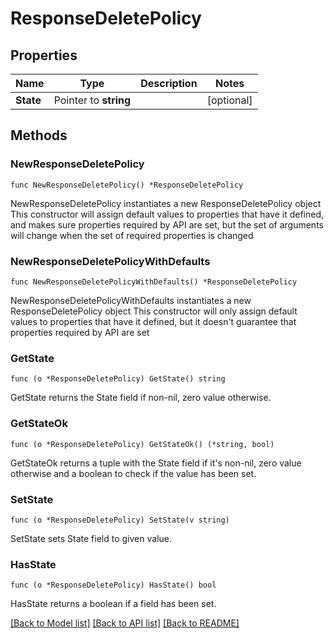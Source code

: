 # ResponseDeletePolicy

## Properties

Name | Type | Description | Notes
------------ | ------------- | ------------- | -------------
**State** | Pointer to **string** |  | [optional] 

## Methods

### NewResponseDeletePolicy

`func NewResponseDeletePolicy() *ResponseDeletePolicy`

NewResponseDeletePolicy instantiates a new ResponseDeletePolicy object
This constructor will assign default values to properties that have it defined,
and makes sure properties required by API are set, but the set of arguments
will change when the set of required properties is changed

### NewResponseDeletePolicyWithDefaults

`func NewResponseDeletePolicyWithDefaults() *ResponseDeletePolicy`

NewResponseDeletePolicyWithDefaults instantiates a new ResponseDeletePolicy object
This constructor will only assign default values to properties that have it defined,
but it doesn't guarantee that properties required by API are set

### GetState

`func (o *ResponseDeletePolicy) GetState() string`

GetState returns the State field if non-nil, zero value otherwise.

### GetStateOk

`func (o *ResponseDeletePolicy) GetStateOk() (*string, bool)`

GetStateOk returns a tuple with the State field if it's non-nil, zero value otherwise
and a boolean to check if the value has been set.

### SetState

`func (o *ResponseDeletePolicy) SetState(v string)`

SetState sets State field to given value.

### HasState

`func (o *ResponseDeletePolicy) HasState() bool`

HasState returns a boolean if a field has been set.


[[Back to Model list]](../README.md#documentation-for-models) [[Back to API list]](../README.md#documentation-for-api-endpoints) [[Back to README]](../README.md)


